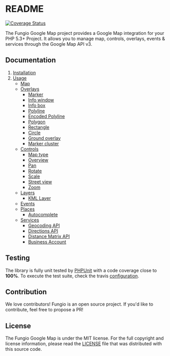 # README

[![Coverage Status](https://coveralls.io/repos/fungio/fungio-google-map/badge.png?branch=master)](https://coveralls.io/r/fungio/fungio-google-map?branch=master)

The Fungio Google Map project provides a Google Map integration for your PHP 5.3+ Project. It allows you to manage map,
controls, overlays, events & services through the Google Map API v3.

## Documentation

   1. [Installation](http://github.com/fungio/fungio-google-map/blob/master/doc/installation.md)
   2. [Usage](http://github.com/fungio/fungio-google-map/blob/master/doc/usage.md)
      - [Map](http://github.com/fungio/fungio-google-map/blob/master/doc/usage/map.md)
      - [Overlays](http://github.com/fungio/fungio-google-map/blob/master/doc/usage/overlays/index.md)
         - [Marker](http://github.com/fungio/fungio-google-map/blob/master/doc/usage/overlays/marker.md)
         - [Info window](http://github.com/fungio/fungio-google-map/blob/master/doc/usage/overlays/info_window.md)
         - [Info box](http://github.com/fungio/fungio-google-map/blob/master/doc/usage/overlays/info_box.md)
         - [Polyline](http://github.com/fungio/fungio-google-map/blob/master/doc/usage/overlays/polyline.md)
         - [Encoded Polyline](http://github.com/fungio/fungio-google-map/blob/master/doc/usage/overlays/encoded_polyline.md)
         - [Polygon](http://github.com/fungio/fungio-google-map/blob/master/doc/usage/overlays/polygon.md)
         - [Rectangle](http://github.com/fungio/fungio-google-map/blob/master/doc/usage/overlays/rectangle.md)
         - [Circle](http://github.com/fungio/fungio-google-map/blob/master/doc/usage/overlays/circle.md)
         - [Ground overlay](http://github.com/fungio/fungio-google-map/blob/master/doc/usage/overlays/ground_overlay.md)
         - [Marker cluster](http://github.com/fungio/fungio-google-map/blob/master/doc/usage/overlays/marker_cluster.md)
      - [Controls](http://github.com/fungio/fungio-google-map/blob/master/doc/usage/controls/index.md)
         - [Map type](http://github.com/fungio/fungio-google-map/blob/master/doc/usage/controls/map_type.md)
         - [Overview](http://github.com/fungio/fungio-google-map/blob/master/doc/usage/controls/overview.md)
         - [Pan](http://github.com/fungio/fungio-google-map/blob/master/doc/usage/controls/pan.md)
         - [Rotate](http://github.com/fungio/fungio-google-map/blob/master/doc/usage/controls/rotate.md)
         - [Scale](http://github.com/fungio/fungio-google-map/blob/master/doc/usage/controls/scale.md)
         - [Street view](http://github.com/fungio/fungio-google-map/blob/master/doc/usage/controls/street_view.md)
         - [Zoom](http://github.com/fungio/fungio-google-map/blob/master/doc/usage/controls/zoom.md)
      - [Layers](http://github.com/fungio/fungio-google-map/blob/master/doc/usage/layers/index.md)
         - [KML Layer](http://github.com/fungio/fungio-google-map/blob/master/doc/usage/layers/kml_layer.md)
      - [Events](http://github.com/fungio/fungio-google-map/blob/master/doc/usage/events.md)
      - [Places](http://github.com/fungio/fungio-google-map/blob/master/doc/usage/places/index.md)
         - [Autocomplete](http://github.com/fungio/fungio-google-map/blob/master/doc/usage/places/autocomplete.md)
      - [Services](http://github.com/fungio/fungio-google-map/blob/master/doc/usage/services/index.md)
         - [Geocoding API](http://github.com/fungio/fungio-google-map/blob/master/doc/usage/services/geocoding/geocoder.md)
         - [Directions API](http://github.com/fungio/fungio-google-map/blob/master/doc/usage/services/directions/directions.md)
         - [Distance Matrix API](http://github.com/fungio/fungio-google-map/blob/master/doc/usage/services/distance_matrix/distance_matrix.md)
         - [Business Account](http://github.com/fungio/fungio-google-map/blob/master/doc/usage/services/business_account.md)

## Testing

The library is fully unit tested by [PHPUnit](http://www.phpunit.de/) with a code coverage close to **100%**. To execute
the test suite, check the travis [configuration](https://github.com/fungio/fungio-google-map/blob/master/.travis.yml).

## Contribution

We love contributors! Fungio is an open source project. If you'd like to contribute, feel free to propose a PR!

## License

The Fungio Google Map is under the MIT license. For the full copyright and license information, please read the
[LICENSE](https://github.com/fungio/fungio-google-map/blob/master/LICENSE) file that was distributed with this source
code.

